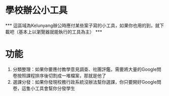 # 學校辦公小工具
*** 這區域為Kelunyang辦公時應付某些案子寫的小工具，如果你也用的到，就下載吧（基本上以瀏覽器就能執行的工具為主） ***

功能 
====
1. 分類整理：如果你要應付教學意見調查、社團評鑑，需要將大量的Google問卷按照課程排序後切割成一堆檔案，那就是他了
2. 選課分發：如果你發現校務行政系統沒辦法幫你選課，你只要開好Google問卷，這隻小工具會幫你分發學生
